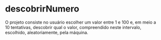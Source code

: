 # descobrirNumero

O projeto consiste no usuário escolher um valor entre 1 e 100 e, em meio a 10 tentativas, descobrir qual o valor, compreendido neste intervalo, escolhido, aleatoriamente, pela máquina.